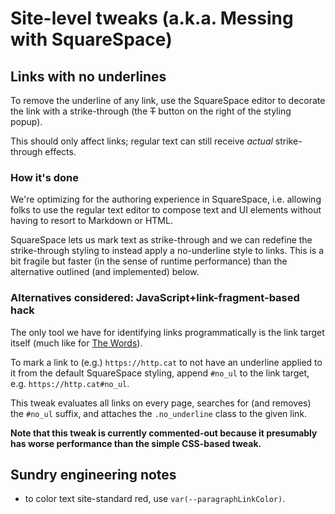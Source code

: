 # Site-level tweaks (a.k.a. Messing with SquareSpace)

## Links with no underlines

To remove the underline of any link, use the SquareSpace editor to decorate the link with a strike-through (the ~~T~~ button on the right of the styling popup).

This should only affect links; regular text can still receive _actual_ strike-through effects.

### How it's done

We're optimizing for the authoring experience in SquareSpace, i.e. allowing folks to use the regular text editor to compose text and UI elements
without having to resort to Markdown or HTML.

SquareSpace lets us mark text as strike-through and we can redefine the strike-through styling to instead apply a no-underline style to links.
This is a bit fragile but faster (in the sense of runtime performance) than the alternative outlined (and implemented) below.

### Alternatives considered: JavaScript+link-fragment-based hack

The only tool we have for identifying links programmatically is the link target itself (much like for [The Words](../the-words/README.md)).

To mark a link to (e.g.) `https://http.cat` to not have an underline applied to it from the default SquareSpace styling,
append `#no_ul` to the link target, e.g. `https://http.cat#no_ul`.

This tweak evaluates all links on every page, searches for (and removes) the `#no_ul` suffix, and attaches the `.no_underline` class to the given link.

**Note that this tweak is currently commented-out because it presumably has worse performance than the simple CSS-based tweak.**

## Sundry engineering notes

- to color text site-standard red, use `var(--paragraphLinkColor)`.
